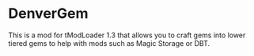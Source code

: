 # DenverGem
This is a mod for tModLoader 1.3 that allows you to craft gems into lower tiered gems to help with mods such as Magic Storage or DBT.
